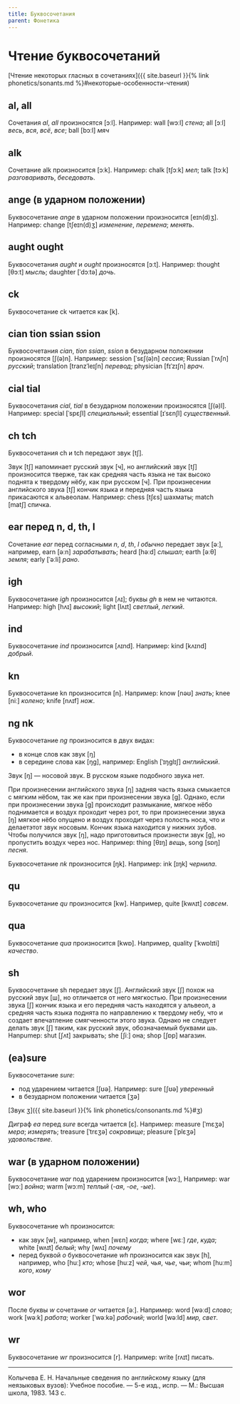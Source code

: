 ```yaml
---
title: Буквосочетания
parent: Фонетика
---
```


# Чтение буквосочетаний


[Чтение некоторых гласных в сочетаниях]({{ site.baseurl }}{% link phonetics/sonants.md %}#некоторые-особенности-чтения)

## al, all

Сочетания *al*, *all* произносятся [ɔːl].  Например: wall [wɔːl]
*стена*; all [ɔːl] *весь*, *вся*, *всё*, *все*; ball [bɔːl] *мяч*


## alk

Сочетание alk произносится [ɔːk].  Например: chalk [tʃɔːk] *мел*; talk
[tɔːk] *разговаривать*, *беседовать*.


## ange (в ударном положении)

Буквосочетание *ange* в ударном положении произносится [eɪn(d)ʒ].
Например: change [tʃeɪn(d)ʒ] *изменение*, *перемена*; *менять*.


## aught ought

Буквосочетания *aught* и *ought* произносятся [ɔːt].  Например:
thought [θɔːt] *мысль*; daughter [ˈdɔːtə] *дочь*.


## ck

Буквосочетание ck читается как [k].


## cian tion ssian ssion

Буквосочетания *cian*, *tion* *ssian*, *ssion* в безударном положении
произносятся [ʃ(ə)n].  Например: session [ˈsɛʃ(ə)n] *сессия*; Russian
[ˈrʌʃn] *русский*; translation [tranzˈleɪʃn] *перевод*; physician
[fɪˈzɪʃn] *врач*.


## cial tial

Буквосочетания *cial*, *tial* в безударном положении произносятся
[ʃ(ə)l].  Например: special [ˈspɛʃl] *специальный*; essential
[ɪˈsɛnʃl] *существенный*.


## ch tch

Буквосочетания ch и tch передают звук [tʃ].

Звук [tʃ] напоминает русский звук [ч], но английский звук [tʃ]
произносится тверже, так как средняя часть языка не так высоко поднята
к твердому нёбу, как при русском [ч].  При произнесении английского
звука [tʃ] кончик языка и передняя часть языка прикасаются к
альвеолам.  Например: chess [tʃɛs] шахматы; match [matʃ] спичка.


## ear перед n, d, th, l

Сочетание *ear* перед согласными *n*, *d*, *th*, *l* *обычно* передает
звук [əː], например, earn [əːn] *зарабатывать*; heard [həːd] *слышал*;
earth [əːθ] *земля*; early [ˈəːli] *рано*.


## igh

Буквосочетание *igh* произносится [ʌɪ]; буквы *gh* в нем не читаются.
Например: high [hʌɪ] *высокий*; light [lʌɪt] *светлый*, *легкий*.


## ind

Буквосочетание *ind* произносится [ʌɪnd].  Например: kind [kʌɪnd]
*добрый*.


## kn

Буквосочетание kn произносится [n].  Например: know [nəʊ] *знать*;
knee [niː] *колено*; knife [nʌɪf] *нож*.


## ng nk

Буквосочетание *ng* произносится в двух видах:
- в конце слов как звук [ŋ]
- в середине слова как [ŋɡ], например: English [ˈɪŋɡlɪʃ] *английский*.

<a name="ŋ"></a>
Звук [ŋ] — носовой звук.  В русском языке подобного звука нет.

При произнесении английского звука [ŋ] задняя часть языка смыкается с
мягким нёбом, так же как при произнесении звука [ɡ].  Однако, если при
произнесении звука [ɡ] происходит размыкание, мягкое нёбо поднимается
и воздух проходит через рот, то при произнесении звука [ŋ] мягкое нёбо
опущено и воздух проходит через полость носа, что и делаетэтот звук
носовым.  Кончик языка находится у нижних зубов.  Чтобы получился звук
[ŋ], надо приготовиться произнести звук [ɡ], но пропустить воздух
через нос. Например: thing [θɪŋ] *вещь*, song [sɒŋ] *песня*.

Буквосочетание *nk* произносится [ŋk].  Например: ink [ɪŋk] *чернила*.


## qu

Буквосочетание *qu* произносится [kw]. Например, quite [kwʌɪt]
*совсем*.


## qua

Буквосочетание *qua* произносится [kwɒ]. Например, quality [ˈkwɒlɪti]
*качество*.


## sh

Буквосочетание sh передает звук [ʃ].  Английский звук [ʃ] похож на
русский звук [ш], но отличается от него мягкостью.  При произнесении
звука [ʃ] кончик языка и его передняя часть находятся у альвеол, а
средняя часть языка поднята по направлению к твердому небу, что и
создает впечатление смягченности этого звука.  Однако не следует
делать звук [ʃ] таким, как русский звук, обозначаемый буквами
*шь*. Hanpumep: shut [ʃʌt] закрывать; she [ʃiː] она; shop [ʃɒp]
магазин.


## (ea)sure

Буквосочетание *sure*:
- под ударением читается [ʃʊə].  Например: sure
  [ʃʊə] *уверенный*
- в безударном положении читается [ʒə]

[Звук ʒ]({{ site.baseurl }}{% link phonetics/consonants.md %}#ʒ)

<a name="easure"></a>
Диграф *ea* перед *sure* всегда читается [ɛ].  Например: measure
[ˈmɛʒə] *мера*; *измерять*; treasure [ˈtrɛʒə] *coкровище*; pleasure
[ˈplɛʒə] *удовольствие*.


## war (в ударном положении)

Буквосочетание *war* под ударением произносится [wɔː], Например: war
[wɔː] *война*; warm [wɔːm] *теплый* (*-ая*, *-ое*, *-ые*).


## wh, who

Буквосочетание wh произносится:
- как звук [w], например, when [wɛn] *когда*; where [wɛː] *где*,
  *куда*; white [wʌɪt] *белый*; why [wʌɪ] *почему*
- перед буквой *о* буквосочетание *wh* произносится как звук [h],
  например, who [huː] *кто*; whose [huːz] *чей*, *чья*, *чье*, *чьи*;
  whom [huːm] *кого*, *кому*


## wor

После буквы *w* сочетание *or* читается [əː].  Например: word [wəːd]
*слово*; work [wəːk] *работа*; worker [ˈwəːkə] *рабочий*; world
[wəːld] *мир, свет*.


## wr

Буквосочетание *wr* произносится [r].  Например: write [rʌɪt] писать.


---

Колычева Е. Н.  Начальные сведения по английскому языку (для
неязыковых вузов): Учебное пособие. — 5-е изд., испр. — М.: Высшая
школа, 1983. 143 с.
